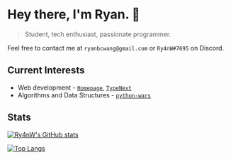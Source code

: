 # Hey there, I'm Ryan. 👋

> Student, tech enthusiast, passionate programmer.

Feel free to contact me at `ryanbcwang@gmail.com` or `Ry4nW#7695` on Discord.

## Current Interests


- Web development - [`Homepage`](https://github.com/Ry4nW/homepage), [`TypeNext`](https://github.com/Ry4nW/TypeNext)
- Algorithms and Data Structures - [`python-wars`](https://github.com/Ry4nW/python-wars)

## Stats



[![Ry4nW's GitHub stats](https://github-readme-stats.vercel.app/api?username=Ry4nW&show_icons=true&theme=onedark)](https://github.com/anuraghazra/github-readme-stats)

[![Top Langs](https://github-readme-stats.vercel.app/api/top-langs/?username=Ry4nW&layout=compact)](https://github.com/anuraghazra/github-readme-stats)




